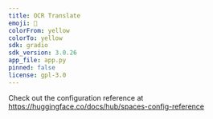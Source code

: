 ```yaml
---
title: OCR Translate
emoji: 👀
colorFrom: yellow
colorTo: yellow
sdk: gradio
sdk_version: 3.0.26
app_file: app.py
pinned: false
license: gpl-3.0
---
```


Check out the configuration reference at https://huggingface.co/docs/hub/spaces-config-reference

